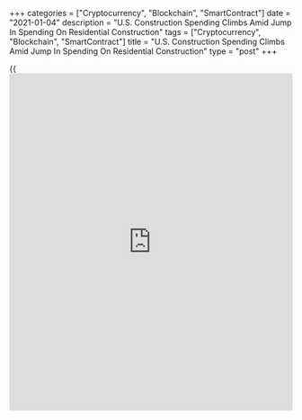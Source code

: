 +++
categories = ["Cryptocurrency", "Blockchain", "SmartContract"]
date = "2021-01-04"
description = "U.S. Construction Spending Climbs Amid Jump In Spending On Residential Construction"
tags = ["Cryptocurrency", "Blockchain", "SmartContract"]
title = "U.S. Construction Spending Climbs Amid Jump In Spending On Residential Construction"
type = "post"
+++

{{<iframe id="large-banner" src="https://www.bounty.group/#slide=16.0" width="100%" height="600" scrolling="no" style="border: 0px solid rgb(216, 221, 230); border-radius: 3px;">}}

With a jump in spending on private construction more than offsetting a
modest drop in spending on public construction, the Commerce Department
released a report on Monday showing a continued increase in U.S.
construction spending in the month of November.

The report said construction spending climbed by 0.9 percent to an
annual rate of $1.459 trillion in November after surging up by 1.6
percent to a revised rate of $1.447 trillion in October.

Economists had expected construction spending to increase by 1.0 percent
compared to the 1.3 percent jump originally reported for the previous
month.

The continued increase in construction spending came as spending on
private construction shot up by 1.2 percent to an annual rate of $1.112
trillion.

Spending on residential construction spiked by 2.7 percent to a rate of
$658.1 billion, more than offsetting a 0.8 percent drop in spending on
non-residential construction to a rate of $453.8 billion.

"Strong residential activity has driven construction past pre-pandemic
levels, but non-residential outlays remain nearly 6% below their early
2020 pace," said Nancy Vanden Houten, Lead U.S. Economist at Oxford
Economics.

She added, "We expect this divergence in construction spending to narrow
a bit as we move through 2020 as some recovery in non-residential
outlays is expected to take hold, particularly in private spending."

Meanwhile, the Commerce Department said spending on public construction
edged down by 0.2 percent to an annual rate of $347.6 billion.

The drop in spending on public construction came even though spending on
educational construction rose by 0.3 percent to a rate of $86.7 billion
and spending on highway construction jumped by 1.8 percent to a rate of
$97.5 billion.

"Public outlays will likely continue to be constrained by tight state
and local budgets despite a better than expected performance for
revenues during the pandemic," said Vanden Houten.

For comments and feedback [contact](https://www.playgroundfx.com/contact/): editorial@rtt[news](https://www.letsplayfx.com/blog/forex-news-website/).com

[Economic News][1]

 **What parts of the world are seeing the best (and worst) economic
performances lately? Click[here][2] to check out our [Econ Scorecard][2]
and find out! See up-to-the-moment [ranking](https://www.playgroundfx.com/blog/crypto-exchange-ranking/)s for the best and worst
performers in [GDP][3], [unemployment rate][4], [inflation][5] and much
more.**

   1. www.rtt[news](https://www.letsplayfx.com/blog/forex-news-website/).com/Content/EconomicNews.aspx
   2. www.rtt[news](https://www.letsplayfx.com/blog/forex-news-website/).com/economic-scorecard/world-rank/unemployment-rate/highest-performance.aspx
   3. www.rtt[news](https://www.letsplayfx.com/blog/forex-news-website/).com/economic-scorecard/world-rank/GDP/highest-performance.aspx
   4. www.rtt[news](https://www.letsplayfx.com/blog/forex-news-website/).com/economic-scorecard/world-rank/unemployment-rate/lowest-performance.aspx
   5. www.rtt[news](https://www.letsplayfx.com/blog/forex-news-website/).com/economic-scorecard/world-rank/CPI/highest-performance.aspx